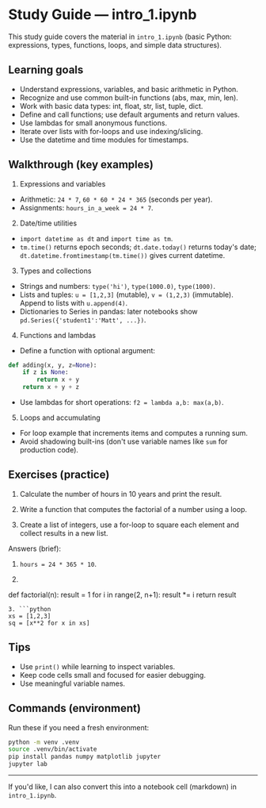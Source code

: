 # Study Guide — intro_1.ipynb

This study guide covers the material in `intro_1.ipynb` (basic Python: expressions, types, functions, loops, and simple data structures).

## Learning goals

- Understand expressions, variables, and basic arithmetic in Python.
- Recognize and use common built-in functions (abs, max, min, len).
- Work with basic data types: int, float, str, list, tuple, dict.
- Define and call functions; use default arguments and return values.
- Use lambdas for small anonymous functions.
- Iterate over lists with for-loops and use indexing/slicing.
- Use the datetime and time modules for timestamps.

## Walkthrough (key examples)

1. Expressions and variables

- Arithmetic: `24 * 7`, `60 * 60 * 24 * 365` (seconds per year).
- Assignments: `hours_in_a_week = 24 * 7`.

2. Date/time utilities

- `import datetime as dt` and `import time as tm`.
- `tm.time()` returns epoch seconds; `dt.date.today()` returns today's date; `dt.datetime.fromtimestamp(tm.time())` gives current datetime.

3. Types and collections

- Strings and numbers: `type('hi')`, `type(1000.0)`, `type(1000)`.
- Lists and tuples: `u = [1,2,3]` (mutable), `v = (1,2,3)` (immutable). Append to lists with `u.append(4)`.
- Dictionaries to Series in pandas: later notebooks show `pd.Series({'student1':'Matt', ...})`.

4. Functions and lambdas

- Define a function with optional argument:

```python
def adding(x, y, z=None):
    if z is None:
        return x + y
    return x + y + z
```

- Use lambdas for short operations: `f2 = lambda a,b: max(a,b)`.

5. Loops and accumulating

- For loop example that increments items and computes a running sum.
- Avoid shadowing built-ins (don't use variable names like `sum` for production code).

## Exercises (practice)

1. Calculate the number of hours in 10 years and print the result.

2. Write a function that computes the factorial of a number using a loop.

3. Create a list of integers, use a for-loop to square each element and collect results in a new list.

Answers (brief):

1. `hours = 24 * 365 * 10`.
2. ```python
def factorial(n):
    result = 1
    for i in range(2, n+1):
        result *= i
    return result
``` 
3. ```python
xs = [1,2,3]
sq = [x**2 for x in xs]
```

## Tips

- Use `print()` while learning to inspect variables.
- Keep code cells small and focused for easier debugging.
- Use meaningful variable names.

## Commands (environment)

Run these if you need a fresh environment:

```bash
python -m venv .venv
source .venv/bin/activate
pip install pandas numpy matplotlib jupyter
jupyter lab
```

---

If you'd like, I can also convert this into a notebook cell (markdown) in `intro_1.ipynb`.